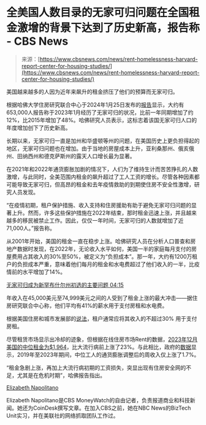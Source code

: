 <!--yml

类别：未分类

日期：2024年05月27日15:13:58

-->

# 全美国人数目录的无家可归问题在全国租金激增的背景下达到了历史新高，报告称 - CBS News

> 来源：[https://www.cbsnews.com/news/rent-homelessness-harvard-report-center-for-housing-studies/](https://www.cbsnews.com/news/rent-homelessness-harvard-report-center-for-housing-studies/)

美国越来越多的人因为近年来飙升的租金挤压了他们的预算而无家可归。

根据哈佛大学住房研究联合中心于2024年1月25日发布的[报告](https://www.jchs.harvard.edu/sites/default/files/reports/files/Harvard_JCHS_Americas_Rental_Housing_2024.pdf)显示，大约有653,000人报告称于2023年1月经历了无家可归的状况，比前一年同期增加了约12%，比2015年增加了48%。哈佛研究人员表示，这标志着该国无家可归人口的年度增加创下了历史新高。

长期以来，无家可归一直是加州和华盛顿等州的问题，在美国历史上更负担得起的地区，无家可归问题也在增加。由于当地的房屋成本上升，亚利桑那州、俄亥俄州、田纳西州和德克萨斯州的露天人口增长最为显著。

在2021年和2022年通货膨胀加剧的情况下，人们为了维持生计而苦苦挣扎的人数激增，与此同时，全美范围内租金的飙升超过了工人工资的增长。尽管各种因素都可能导致无家可归，但高昂的租金和去年疫情救助的到期使住房不安全性激增，研究人员发现。

“在疫情初期，租户保护措施、收入支持和住房援助有助于避免无家可归问题的显著上升。然而，许多这些保护措施在2022年结束，那时租金迅速上涨，并且越来越多的移民被禁止工作。因此，仅仅一年时间，无家可归的人数就增加了近71,000人。”报告称。

从2001年开始，美国的租金一直在稳步上涨。哈佛研究人员在分析人口普查和房地产数据时发现，在2022年，无论收入水平如何，美国一半的家庭每月支付的房屋费用占其收入的30%至50%，被定义为“负担成本”。那一年，大约有1200万租户的负担成本严重，意味着他们每月的租金和水电费超过了他们收入的一半，比疫情前的水平增加了14%。

[无家可归成为新罕布什尔州初选的主要问题 04:15](https://www.cbsnews.com/video/homelessness-a-major-issue-in-new-hampshire-heading-into-primary/)

年收入在45,000美元至74,999美元之间的人受到了租金上涨的最大冲击——据住房研究联合中心称，他们平均有41%的薪水用于支付房租和水电费。

根据美国住房和城市发展部的[说法](https://www.hud.gov/topics/rental_assistance)，租户通常应将其收入的不超过30% 用于支付房租。

尽管租赁市场显示出冷却的迹象，但根据在线住房市场Rent的数据，[2023年12月美国的中位租金为$1,964](https://www.cbsnews.com/news/rent-apartment-fall-demand-cools/)，比大流行病前上涨了23%。与此相比，政府的[数据](https://home.treasury.gov/news/featured-stories/the-purchasing-power-of-american-households#:~:text=Real%20weekly%20earnings%20for%20the,in%202019%2C%20despite%20higher%20prices.)显示，2019年至2023年期间，中位工人的通货膨胀调整后的周收入仅上涨了1.7%。

“租金急剧上涨，再加上大流行病初期的工资损失，突显出现有住房安全网的不足，尤其是在危机时期”，哈佛报告指出。

[Elizabeth Napolitano](https://www.cbsnews.com/search/author/elizabeth-napolitano/)

Elizabeth Napolitano是CBS MoneyWatch的自由记者，负责报道商业和科技新闻。她还为CoinDesk撰写文章。在加入CBS之前，她在NBC News的BizTech Unit实习，并在美联社的网络抓取团队工作过。
